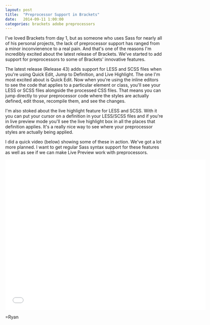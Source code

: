 ```yaml
---
layout: post
title:  "Preprocessor Support in Brackets"
date:   2014-09-11 1:00:00
categories: brackets adobe preprocessors
---
```

I've loved Brackets from day 1, but as someone who uses Sass for nearly all of his personal projects, the lack of preprocessor support has ranged from a minor inconvienence to a real pain. And that's one of the reasons I'm incredibly excited about the latest release of Brackets. We've started to add support for preprocessors to some of Brackets' innovative features. 

The latest release (Release 43) adds support for LESS and SCSS files when you're using Quick Edit, Jump to Definition, and Live Highlight. The one I'm most excited about is Quick Edit. Now when you're using the inline editors to see the code that applies to a particular element or class, you'll see your LESS or SCSS files alongside the processed CSS files. That means you can jump directly to your preprocessor code where the styles are actually defined, edit those, recompile them, and see the changes. 

I'm also stoked about the live highlight feature for LESS and SCSS. With it you can put your cursor on a definition in your LESS/SCSS files and if you're in live preview mode you'll see the live highlight box in all the places that definition applies. It's a really nice way to see where your preprocessor styles are actually being applied.

I did a quick video (below) showing some of these in action. We've got a lot more planned. I want to get regular Sass syntax support for these features as well as see if we can make Live Preview work with preprocessors. 

<iframe width="640" height="480" src="//www.youtube.com/embed/cEiORP1uG5I" frameborder="0" allowfullscreen class="center"></iframe>

=Ryan
